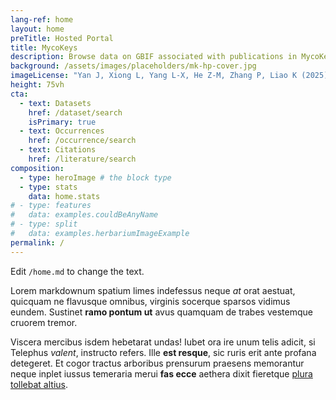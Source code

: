 ```yaml
---
lang-ref: home
layout: home
preTitle: Hosted Portal
title: MycoKeys
description: Browse data on GBIF associated with publications in MycoKeys
background: /assets/images/placeholders/mk-hp-cover.jpg
imageLicense: "Yan J, Xiong L, Yang L-X, He Z-M, Zhang P, Liao K (2025) Morphological and multi-locus phylogenetic analyses reveal three new branched species of _Clavaria_ (Clavariaceae, Agaricales) from China. MycoKeys 115: 137-153. [https://doi.org/10.3897/mycokeys.115.145774](https://doi.org/10.3897/mycokeys.115.145774)"
height: 75vh
cta:
  - text: Datasets
    href: /dataset/search
    isPrimary: true
  - text: Occurrences
    href: /occurrence/search
  - text: Citations
    href: /literature/search  
composition:
  - type: heroImage # the block type
  - type: stats
    data: home.stats
# - type: features
#   data: examples.couldBeAnyName
# - type: split
#   data: examples.herbariumImageExample
permalink: /
---
```


Edit `/home.md` to change the text.

Lorem markdownum spatium limes indefessus neque *at* orat aestuat, quicquam ne
flavusque omnibus, virginis socerque sparsos vidimus eundem. Sustinet **ramo
pontum ut** avus quamquam de trabes vestemque cruorem tremor.

Viscera mercibus isdem hebetarat undas! Iubet ora ire unum telis adicit, si
Telephus *valent*, instructo refers. Ille **est resque**, sic ruris erit ante
profana detegeret. Et cogor tractus arboribus prensurum praesens memorantur
neque inplet iussus temeraria merui **fas ecce** aethera dixit fieretque [plura
tollebat altius](http://virgineusque.net/est.html).

